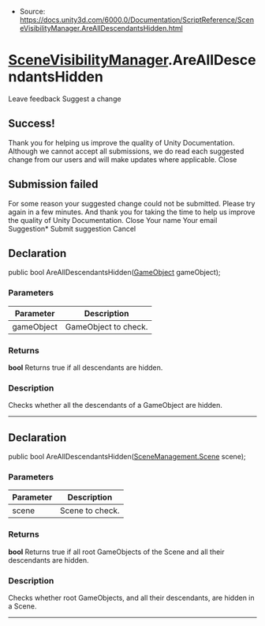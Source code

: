 * Source: https://docs.unity3d.com/6000.0/Documentation/ScriptReference/SceneVisibilityManager.AreAllDescendantsHidden.html

#  [SceneVisibilityManager](https://docs.unity3d.com/6000.0/Documentation/ScriptReference/SceneVisibilityManager.html).AreAllDescendantsHidden
Leave feedback
Suggest a change
## Success!
Thank you for helping us improve the quality of Unity Documentation. Although we cannot accept all submissions, we do read each suggested change from our users and will make updates where applicable.
Close
## Submission failed
For some reason your suggested change could not be submitted. Please <a>try again</a> in a few minutes. And thank you for taking the time to help us improve the quality of Unity Documentation.
Close
Your name Your email Suggestion* Submit suggestion
Cancel
## Declaration
public bool AreAllDescendantsHidden([GameObject](https://docs.unity3d.com/6000.0/Documentation/ScriptReference/GameObject.html) gameObject); 
### Parameters
Parameter | Description  
---|---  
gameObject | GameObject to check.  
### Returns
**bool** Returns true if all descendants are hidden. 
### Description
Checks whether all the descendants of a GameObject are hidden.
* * *
## Declaration
public bool AreAllDescendantsHidden([SceneManagement.Scene](https://docs.unity3d.com/6000.0/Documentation/ScriptReference/SceneManagement.Scene.html) scene); 
### Parameters
Parameter | Description  
---|---  
scene | Scene to check.  
### Returns
**bool** Returns true if all root GameObjects of the Scene and all their descendants are hidden. 
### Description
Checks whether root GameObjects, and all their descendants, are hidden in a Scene.
* * *
